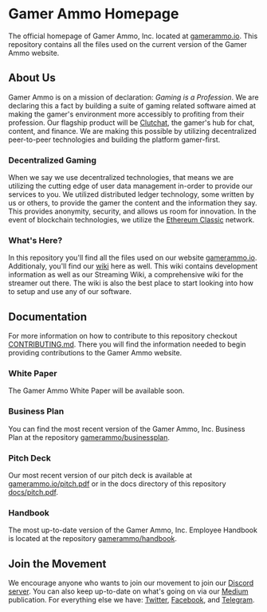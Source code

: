 # Gamer Ammo Homepage

The official homepage of Gamer Ammo, Inc. located at [gamerammo.io](https://gamerammo.io). This repository contains all the files used on the current version of the Gamer Ammo website.

## About Us

Gamer Ammo is on a mission of declaration: _Gaming is a Profession_. We are declaring this a fact by building a suite of gaming related software aimed at making the gamer's environment more accessibly to profiting from their profession. Our flagship product will be [Clutchat](https://github.com/gamerammo/clutchat), the gamer's hub for chat, content, and finance. We are making this possible by utilizing decentralized peer-to-peer technologies and building the platform gamer-first.

### Decentralized Gaming

When we say we use decentralized technologies, that means we are utilizing the cutting edge of user data management in-order to provide our services to you. We utilized distributed ledger technology, some written by us or others, to provide the gamer the content and the information they say. This provides anonymity, security, and allows us room for innovation. In the event of blockchain technologies, we utilize the [Ethereum Classic](https://github.com/ethereumproject) network.

### What's Here?

In this repository you'll find all the files used on our website [gamerammo.io](https://gamerammo.io). Additionaly, you'll find our [wiki](https://github.com/gamerammo/gamerammo-io/wiki) here as well. This wiki contains development information as well as our Streaming Wiki, a comprehensive wiki for the streamer out there. The wiki is also the best place to start looking into how to setup and use any of our software.

## Documentation

For more information on how to contribute to this repository checkout [CONTRIBUTING.md](docs/CONTRIBUTING.md). There you will find the information needed to begin providing contributions to the Gamer Ammo website.

### White Paper

The Gamer Ammo White Paper will be available soon.

### Business Plan

You can find the most recent version of the Gamer Ammo, Inc. Business Plan at the repository [gamerammo/businessplan](https://github.com/gamerammo/businessplan).

### Pitch Deck

Our most recent version of our pitch deck is available at [gamerammo.io/pitch.pdf](https://gamerammo.io/pitch) or in the docs directory of this repository [docs/pitch.pdf](docs/pitch).

### Handbook

The most up-to-date version of the Gamer Ammo, Inc. Employee Handbook is located at the repository [gamerammo/handbook](https://github.com/gamerammo/handbook).

## Join the Movement

We encourage anyone who wants to join our movement to join our [Discord server](https://discord.gg/5wBRPE8). You can also keep up-to-date on what's going on via our [Medium](https://medium.com/gamerammo) publication. For everything else we have: [Twitter](https://twitter.com/gamerammo), [Facebook](https://facebook.com/gamerammo), and [Telegram](https://t.me/joinchat/AAAAAE4MAfKEIr6RT6hVVQ).

